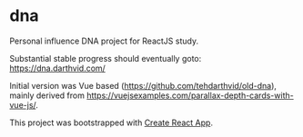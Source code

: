 # dna

Personal influence DNA project for ReactJS study.

Substantial stable progress should eventually goto: https://dna.darthvid.com/

Initial version was Vue based (https://github.com/tehdarthvid/old-dna), mainly derived from https://vuejsexamples.com/parallax-depth-cards-with-vue-js/.


This project was bootstrapped with [Create React App](https://github.com/facebookincubator/create-react-app).
